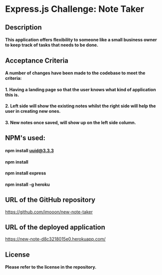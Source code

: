 # Express.js Challenge: Note Taker

## Description

#### This application offers flexibility to someone like a small business owner to keep track of tasks that needs to be done.

## Acceptance Criteria

#### A number of changes have been made to the codebase to meet the criteria:

#### 1. Having a landing page so that the user knows what kind of application this is. 
#### 2. Left side will show the existing notes whilst the right side will help the user in creating new ones.
#### 3. New notes once saved, will show up on the left side column.

## NPM's used:

#### npm install uuid@3.3.3
#### npm install
#### npm install express
#### npm install -g heroku

## URL of the GitHub repository

https://github.com/imooon/new-note-taker

## URL of the deployed application

https://new-note-d8c3218015e0.herokuapp.com/

## License 

#### Please refer to the license in the repository.
